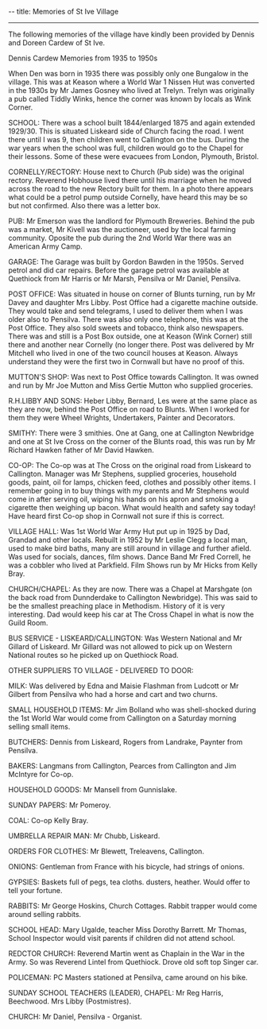 --
title: Memories of St Ive Village

---

The following memories of the village have kindly been provided by Dennis and Doreen Cardew of St Ive.

Dennis Cardew Memories from 1935 to 1950s

When Den was born in 1935 there was possibly only one Bungalow in the village. This was at Keason where a World War 1 Nissen Hut was converted in the 1930s by Mr James Gosney who lived at Trelyn. Trelyn was originally a pub called Tiddly Winks, hence the corner was known by locals as Wink Corner.

SCHOOL: There was a school built 1844/enlarged 1875 and again extended 1929/30. This is situated Liskeard side of Church facing the road. I went there until I was 9, then children went to Callington on the bus. During the war years when the school was full, children would go to the Chapel for their lessons. Some of these were evacuees from London, Plymouth, Bristol.

CORNELLY/RECTORY: House next to Church (Pub side) was the original rectory. Reverend Hobhouse lived there until his marriage when he moved across the road to the new Rectory built for them. In a photo there appears what could be a petrol pump outside Cornelly, have heard this may be so but not confirmed. Also there was a letter box.

PUB: Mr Emerson was the landlord for Plymouth Breweries. Behind the pub was a market, Mr Kivell was the auctioneer, used by the local farming community. Oposite the pub during the 2nd World War there was an American Army Camp.

GARAGE: The Garage was built by Gordon Bawden in the 1950s. Served petrol and did car repairs. Before the garage petrol was available at Quethiock from Mr Harris or Mr Marsh, Pensilva or Mr Daniel, Pensilva.

POST OFFICE: Was situated in house on corner of Blunts turning, run by Mr Davey and daughter Mrs Libby. Post Office had a cigarette machine outside. They would take and send telegrams, I used to deliver them when I was older also to Pensilva. There was also only one telephone, this was at the Post Office. They also sold sweets and tobacco, think also newspapers. There was and still is a Post Box outside, one at Keason (Wink Corner) still there and another near Cornelly (no longer there. Post was delivered by Mr Mitchell who lived in one of the two council houses at Keason. Always understand they were the first two in Cornwall but have no proof of this.

MUTTON'S SHOP: Was next to Post Office towards Callington. It was owned and run by Mr Joe Mutton and Miss Gertie Mutton who supplied groceries.

R.H.LIBBY AND SONS: Heber Libby, Bernard, Les were at the same place as they are now, behind the Post Office on road to Blunts. When I worked for them they were Wheel Wrights, Undertakers, Painter and Decorators.

SMITHY: There were 3 smithies. One at Gang, one at Callington Newbridge and one at St Ive Cross on the corner of the Blunts road, this was run by Mr Richard Hawken father of Mr David Hawken.

CO-OP: The Co-op was at The Cross on the original road from Liskeard to Callington. Manager was Mr Stephens, supplied groceries, household goods, paint, oil for lamps, chicken feed, clothes and possibly other items. I remember going in to buy things with my parents and Mr Stephens would come in after serving oil, wiping his hands on his apron and smoking a cigarette then weighing up bacon. What would health and safety say today! Have heard first Co-op shop in Cornwall not sure if this is correct.

VILLAGE HALL: Was 1st World War Army Hut put up in 1925 by Dad, Grandad and other locals. Rebuilt in 1952 by Mr Leslie Clegg a local man, used to make bird baths, many are still around in village and further afield. Was used for socials, dances, film shows. Dance Band Mr Fred Correll, he was a cobbler who lived at Parkfield. Film Shows run by Mr Hicks from Kelly Bray.

CHURCH/CHAPEL: As they are now. There was a Chapel at Marshgate (on the back road from Dunnderdake to Callington Newbridge). This was said to be the smallest preaching place in Methodism. History of it is very interesting. Dad would keep his car at The Cross Chapel in what is now the Guild Room.

BUS SERVICE - LISKEARD/CALLINGTON: Was Western National and Mr Gillard of Liskeard. Mr Gillard was not allowed to pick up on Western National routes so he picked up on Quethiock Road.

OTHER SUPPLIERS TO VILLAGE - DELIVERED TO DOOR:

MILK: Was delivered by Edna and Maisie Flashman from Ludcott or Mr Gilbert from Pensilva who had a horse and cart and two churns.

SMALL HOUSEHOLD ITEMS: Mr Jim Bolland who was shell-shocked during the 1st World War would come from Callington on a Saturday morning selling small items.

BUTCHERS: Dennis from Liskeard, Rogers from Landrake, Paynter from Pensilva.

BAKERS: Langmans from Callington, Pearces from Callington and Jim McIntyre for Co-op.

HOUSEHOLD GOODS: Mr Mansell from Gunnislake.

SUNDAY PAPERS: Mr Pomeroy.

COAL: Co-op Kelly Bray.

UMBRELLA REPAIR MAN: Mr Chubb, Liskeard.

ORDERS FOR CLOTHES: Mr Blewett, Treleavens, Callington.

ONIONS: Gentleman from France with his bicycle, had strings of onions.

GYPSIES: Baskets full of pegs, tea cloths. dusters, heather. Would offer to tell your fortune.

RABBITS: Mr George Hoskins, Church Cottages. Rabbit trapper would come around selling rabbits.

SCHOOL HEAD: Mary Ugalde, teacher Miss Dorothy Barrett. Mr Thomas, School Inspector would visit parents if children did not attend school.

REDCTOR CHURCH: Reverend Martin went as Chaplain in the War in the Army. So was Reverend Lintel from Quethiock. Drove old soft top Singer car.

POLICEMAN: PC Masters stationed at Pensilva, came around on his bike.

SUNDAY SCHOOL TEACHERS (LEADER), CHAPEL: Mr Reg Harris, Beechwood. Mrs Libby (Postmistres).

CHURCH: Mr Daniel, Pensilva - Organist.
